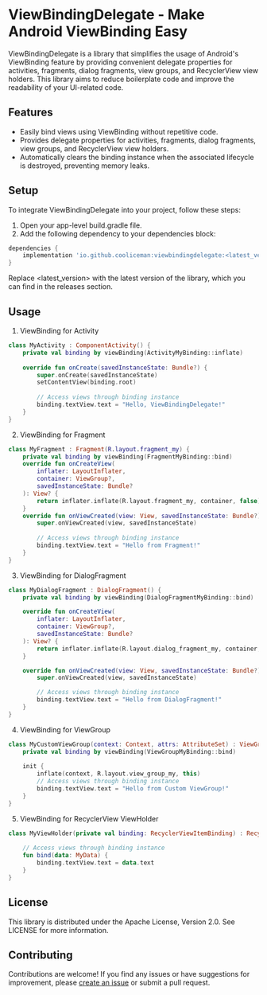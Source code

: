 # ViewBindingDelegate - Make Android ViewBinding Easy

ViewBindingDelegate is a library that simplifies the usage of Android's ViewBinding feature by providing convenient delegate properties for activities, fragments, dialog fragments, view groups, and RecyclerView view holders. This library aims to reduce boilerplate code and improve the readability of your UI-related code.

## Features

* Easily bind views using ViewBinding without repetitive code.
* Provides delegate properties for activities, fragments, dialog fragments, view groups, and RecyclerView view holders.
* Automatically clears the binding instance when the associated lifecycle is destroyed, preventing memory leaks.

## Setup

To integrate ViewBindingDelegate into your project, follow these steps:
1. Open your app-level build.gradle file.
2. Add the following dependency to your dependencies block:
```gradle
dependencies {
    implementation 'io.github.cooliceman:viewbindingdelegate:<latest_version>'
}
```
Replace <latest_version> with the latest version of the library, which you can find in the releases section.

## Usage

1. ViewBinding for Activity
```kotlin
class MyActivity : ComponentActivity() {
    private val binding by viewBinding(ActivityMyBinding::inflate)
    
    override fun onCreate(savedInstanceState: Bundle?) {
        super.onCreate(savedInstanceState)
        setContentView(binding.root)
        
        // Access views through binding instance
        binding.textView.text = "Hello, ViewBindingDelegate!"
    }
}
```

2. ViewBinding for Fragment
```kotlin
class MyFragment : Fragment(R.layout.fragment_my) {
    private val binding by viewBinding(FragmentMyBinding::bind)
    override fun onCreateView(
        inflater: LayoutInflater,
        container: ViewGroup?,
        savedInstanceState: Bundle?
    ): View? {
        return inflater.inflate(R.layout.fragment_my, container, false)
    }
    override fun onViewCreated(view: View, savedInstanceState: Bundle?) {
        super.onViewCreated(view, savedInstanceState)
        
        // Access views through binding instance
        binding.textView.text = "Hello from Fragment!"
    }
}
```

3. ViewBinding for DialogFragment
```kotlin
class MyDialogFragment : DialogFragment() {
    private val binding by viewBinding(DialogFragmentMyBinding::bind)

    override fun onCreateView(
        inflater: LayoutInflater,
        container: ViewGroup?,
        savedInstanceState: Bundle?
    ): View? {
        return inflater.inflate(R.layout.dialog_fragment_my, container, false)
    }

    override fun onViewCreated(view: View, savedInstanceState: Bundle?) {
        super.onViewCreated(view, savedInstanceState)

        // Access views through binding instance
        binding.textView.text = "Hello from DialogFragment!"
    }
}
```

4. ViewBinding for ViewGroup
```kotlin
class MyCustomViewGroup(context: Context, attrs: AttributeSet) : ViewGroup(context, attrs) {
    private val binding by viewBinding(ViewGroupMyBinding::bind)
    
    init {
        inflate(context, R.layout.view_group_my, this)
        // Access views through binding instance
        binding.textView.text = "Hello from Custom ViewGroup!"
    }
}
```

5. ViewBinding for RecyclerView ViewHolder
```kotlin
class MyViewHolder(private val binding: RecyclerViewItemBinding) : RecyclerView.ViewHolder(binding.root) {
    
    // Access views through binding instance
    fun bind(data: MyData) {
        binding.textView.text = data.text
    }
}
```


## License
This library is distributed under the Apache License, Version 2.0. See LICENSE for more information.

## Contributing
Contributions are welcome! If you find any issues or have suggestions for improvement, please [create an issue](https://github.com/cooliceman/ViewBindingDelegate/issues) or submit a pull request.
